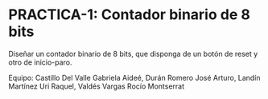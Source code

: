 # PRACTICA-1: Contador binario de 8 bits

Diseñar un contador binario de 8 bits, que disponga de un botón de reset y otro de inicio-paro.

Equipo:
Castillo Del Valle Gabriela Aideé,
Durán Romero José Arturo,
Landín Martínez Uri Raquel,
Valdés Vargas Rocío Montserrat
